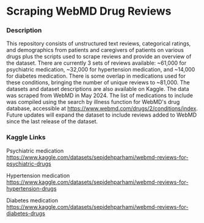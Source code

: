 # Scraping WebMD Drug Reviews
### Description
This repository consists of unstructured text reviews, categorical ratings, and demographics from patients and caregivers of patients on various drugs plus the scripts used to scrape reviews and provide an overview of the dataset. There are currently 3 sets of reviews available: ~61,000 for psychiatric medication, ~32,000 for hypertension medication, and ~14,000 for diabetes medication. There is some overlap in medications used for these conditions, bringing the number of unique reviews to ~81,000. The datasets and dataset descriptions are also available on Kaggle. The data was scraped from WebMD in May 2024.  The list of medications to include was compiled using the search by illness function for WebMD's drug database, accessible at https://www.webmd.com/drugs/2/conditions/index. Future updates will expand the dataset to include reviews added to WebMD since the last release of the dataset.

### Kaggle Links
Psychiatric medication https://www.kaggle.com/datasets/sepidehparhami/webmd-reviews-for-psychiatric-drugs

Hypertension medication https://www.kaggle.com/datasets/sepidehparhami/webmd-reviews-for-hypertension-drugs

Diabetes medication https://www.kaggle.com/datasets/sepidehparhami/webmd-reviews-for-diabetes-drugs
